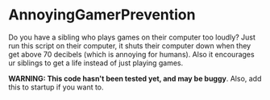 # AnnoyingGamerPrevention
Do you have a sibling who plays games on their computer too loudly? Just run this script on their computer, it shuts their computer down when they get above 70 decibels (which is annoying for humans). Also it encourages ur siblings to get a life instead of just playing games. 

**WARNING: This code hasn't been tested yet, and may be buggy**. Also, add this to startup if you want to.
